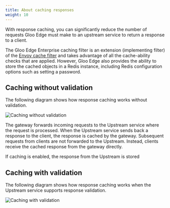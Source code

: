 ```yaml
---
title: About caching responses
weight: 10
---
```


With response caching, you can significantly reduce the number of requests Gloo Edge must make to an upstream service to return a response to a client.  

The Gloo Edge Enterprise caching filter is an extension (implementing filter) of the [Envoy cache filter]() and takes advantage of all the cache-ability checks that are applied. However, Gloo Edge also provides the ability to store the cached objects in a Redis instance, including Redis configuration options such as setting a password.

## Caching without validation

The following diagram shows how response caching works without validation. 

![Caching without validation]()

The gateway forwards incoming requests to the Upstream service where the request is processed. When the Upstream service sends back a response to the client, the response is cached by the gateway. Subsequent requests from clients are not forwarded to the Upstream. Instead, clients receive the cached response from the gateway directly. 

If caching is enabled, the response from the Upstream is stored 


## Caching with validation

The following diagram shows how response caching works when the Upstream service supports response validation. 

![Caching with validation]()
